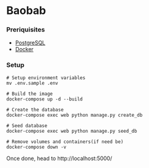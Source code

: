 # Baobab


### Preriquisites
* [PostgreSQL](https://www.postgresql.org)
* [Docker](https://www.docker.com) 



### Setup 

```
# Setup environment variables
mv .env.sample .env 

# Build the image
docker-compose up -d --build

# Create the database
docker-compose exec web python manage.py create_db

# Seed database
docker-compose exec web python manage.py seed_db 

# Remove volumes and containers(if need be)
docker-compose down -v 

```


Once done, head to http://localhost:5000/
